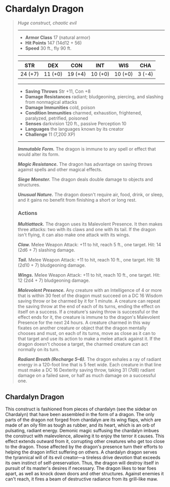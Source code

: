 # Chardalyn Dragon
>*Huge construct, chaotic evil*
>___
>- **Armor Class** 17 (natural armor)
>- **Hit Points** 147 (14d12 + 56)
>- **Speed** 30 ft., fly 90 ft.
>___
>|STR|DEX|CON|INT|WIS|CHA|
>|:---:|:---:|:---:|:---:|:---:|:---:|
>|24 (+7)|11 (+0)|19 (+4)|10 (+0)|10 (+0)|3 (-4)|
>___
>- **Saving Throws** Str +11, Con +8
>- **Damage Resistances** radiant; bludgeoning, piercing, and slashing from nonmagical attacks
>- **Damage Immunities** cold, poison
>- **Condition Immunities** charmed, exhaustion, frightened, paralyzed, petrified, poisoned
>- **Senses** darkvision 120 ft., passive Perception 10
>- **Languages** the languages known by its creator
>- **Challenge** 11 (7,200 XP)
>___
>***Immutable Form.*** The dragon is immune to any spell or effect that would alter its form.  
>
>***Magic Resistance.*** The dragon has advantage on saving throws against spells and other magical effects.  
>
>***Siege Monster.*** The dragon deals double damage to objects and structures.  
>
>***Unusual Nature.*** The dragon doesn't require air, food, drink, or sleep, and it gains no benefit from finishing a short or long rest.  
>
>### Actions
>***Multiattack.*** The dragon uses its Malevolent Presence. It then makes three attacks: two with its claws and one with its tail. If the dragon isn't flying, it can also make one attack with its wings.  
>
>***Claw.*** Melee Weapon Attack: +11 to hit, reach 5 ft., one target. Hit: 14 (2d6 + 7) slashing damage.  
>
>***Tail.*** Melee Weapon Attack: +11 to hit, reach 10 ft., one target. Hit: 18 (2d10 + 7) bludgeoning damage.  
>
>***Wings.*** Melee Weapon Attack: +11 to hit, reach 10 ft., one target. Hit: 12 (2d4 + 7) bludgeoning damage.  
>
>***Malevolent Presence.*** Any creature with an Intelligence of 4 or more that is within 30 feet of the dragon must succeed on a DC 16 Wisdom saving throw or be charmed by it for 1 minute. A creature can repeat the saving throw at the end of each of its turns, ending the effect on itself on a success. If a creature's saving throw is successful or the effect ends for it, the creature is immune to the dragon's Malevolent Presence for the next 24 hours. A creature charmed in this way fixates on another creature or object that the dragon mentally chooses and must, on each of its turns, move as close as it can to that target and use its action to make a melee attack against it. If the dragon doesn't choose a target, the charmed creature can act normally on its turn.  
>
>***Radiant Breath (Recharge 5–6).*** The dragon exhales a ray of radiant energy in a 120-foot line that is 5 feet wide. Each creature in that line must make a DC 16 Dexterity saving throw, taking 31 (7d8) radiant damage on a failed save, or half as much damage on a successful one.
## Chardalyn Dragon
This construct is fashioned from pieces of chardalyn (see the sidebar on Chardalyn) that have been assembled in the form of a dragon. The only parts of the dragon not forged from chardalyn are its wing flaps, which are made of an oily film as tough as rubber, and its heart, which is an orb of pulsating, radiant energy. Demonic magic suffusing the chardalyn imbues the construct with malevolence, allowing it to enjoy the terror it causes. This effect extends outward from it, corrupting other creatures who get too close to the dragon. Those affected by the dragon's presence turn their efforts to helping the dragon inflict suffering on others.
A chardalyn dragon serves the tyrannical will of its evil creator—a tireless drive devotion that exceeds its own instinct of self-preservation. Thus, the dragon will destroy itself in pursuit of its master's desires if necessary. The dragon likes to tear foes apart, as well as knock down doors and other structures. Against enemies it can't reach, it fires a beam of destructive radiance from its grill-like maw.